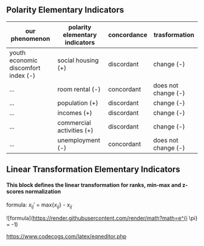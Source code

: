 ## Polarity Elementary Indicators

| our phenomenon | polarity elementary indicators | concordance | trasformation |
| --- | --- | --- | --- |
| youth economic discomfort index (-) | social housing (+) | discordant | change (-)
| ... | room rental (-) | concordant | does not change (-)
| ... | population (+) | discordant | change (-)
| ... | incomes (+) | discordant | change (-)
| ... | commercial activities (+) | discordant | change (-)
| ... | unemployment (-) | concordant | does not change (-)

## Linear Transformation Elementary Indicators

#### This block defines the linear transformation for ranks, min-max and z-scores normalization 
formula: $x_{ij}'$ = max{$x_{ij}$} - $x_{ij}$

![formula](https://render.githubusercontent.com/render/math?math=e^{i \pi} = -1)

 https://www.codecogs.com/latex/eqneditor.php
